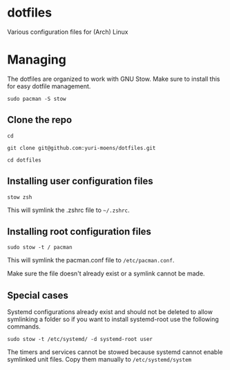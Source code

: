 # dotfiles

Various configuration files for (Arch) Linux

# Managing

The dotfiles are organized to work with GNU Stow. Make sure to install this for easy dotfile management.

`sudo pacman -S stow`

## Clone the repo

`cd`

`git clone git@github.com:yuri-moens/dotfiles.git`

`cd dotfiles`

## Installing user configuration files

`stow zsh`

This will symlink the .zshrc file to `~/.zshrc`.

## Installing root configuration files

`sudo stow -t / pacman`

This will symlink the pacman.conf file to `/etc/pacman.conf`.

Make sure the file doesn't already exist or a symlink cannot be made.

## Special cases

Systemd configurations already exist and should not be deleted to allow symlinking a folder so if you want to install systemd-root use the following commands.

`sudo stow -t /etc/systemd/ -d systemd-root user`

The timers and services cannot be stowed because systemd cannot enable symlinked unit files. Copy them manually to `/etc/systemd/system`

